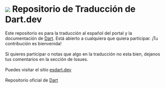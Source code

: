 # ![](https://github.com/dart-lang/site-shared/blob/main/src/_assets/image/dart/logo/64.png) Repositorio de Traducción de Dart.dev 
Este repositorio es para la traducción al español del portal y la documentación de [Dart](https://dart.dev/). Está abierto a cualquiera que quiera participar. ¡Tu contribución es bienvenida! <br><br>
Si quieres participar o notas que algo en la traducción no esta bien, dejanos tus comentarios en la sección de Issues.<br><br>
Puedes visitar el sitio [esdart.dev](https://esdart.dev/) <br><br>
Repositorio oficial de [Dart](https://github.com/dart-lang/site-www?tab=readme-ov-file#-the-dart-language-site-dartdev)
